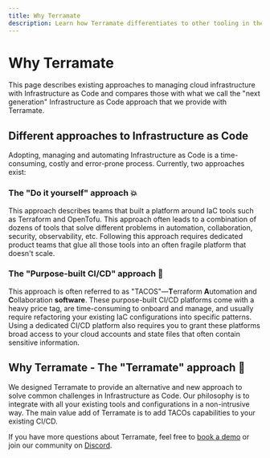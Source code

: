```yaml
---
title: Why Terramate
description: Learn how Terramate differentiates to other tooling in the market and why you should be using Terramate.
---
```


# Why Terramate

This page describes existing approaches to managing cloud infrastructure with Infrastructure as Code and compares those
with what we call the "next generation" Infrastructure as Code approach that we provide with Terramate.

## Different approaches to Infrastructure as Code

Adopting, managing and automating Infrastructure as Code is a time-consuming,
costly and error-prone process. Currently, two approaches exist:

### The "Do it yourself" approach 💥

This approach describes teams that built a platform around IaC tools such as Terraform and OpenTofu. This approach often
leads to a combination of dozens of tools that solve different problems in automation, collaboration, security, observability,
etc. Following this approach requires dedicated product teams that glue all those tools into an often fragile platform
that doesn't scale.

### The "Purpose-built CI/CD" approach 🤑

This approach is often referred to as "TACOS"—**T**erraform **A**utomation and **C**ollaboration **software**.
These purpose-built CI/CD platforms come with a heavy price tag, are time-consuming to onboard and manage, and usually
require refactoring your existing IaC configurations into specific patterns. Using a dedicated CI/CD platform also requires
you to grant these platforms broad access to your cloud accounts and state files that often contain sensitive information.

## Why Terramate - The "Terramate" approach 💫

We designed Terramate to provide an alternative and new approach to solve common challenges in Infrastructure as Code.
Our philosophy is to integrate with all your existing tools and configurations in a non-intrusive way. The main value add
of Terramate is to add TACOs capabilities to your existing CI/CD.

If you have more questions about Terramate, feel free to [book a demo](https://terramate.io/demo) or join our community
on [Discord](https://terramate.io/discord).
